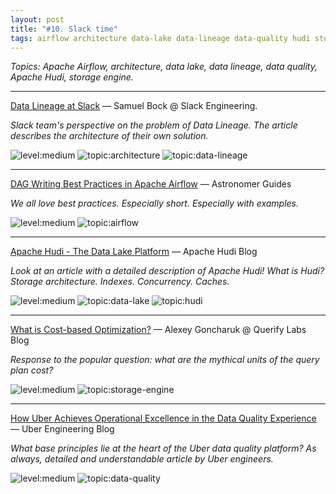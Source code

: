 ```yaml
---
layout: post
title: "#10. Slack time"
tags: airflow architecture data-lake data-lineage data-quality hudi storage-engine
---
```


*Topics: Apache Airflow, architecture, data lake, data lineage, data quality, Apache Hudi, storage engine.*

<!--cut-->

---

[Data Lineage at Slack](https://slack.engineering/data-lineage-at-slack/) — Samuel Bock @ Slack Engineering.

*Slack team's perspective on the problem of Data Lineage. The article describes the architecture of their own solution.*

![level:medium] ![topic:architecture] ![topic:data-lineage]

---

[DAG Writing Best Practices in Apache Airflow](https://www.astronomer.io/guides/dag-best-practices) — Astronomer Guides

*We all love best practices. Especially short. Especially with examples.*

![level:medium] ![topic:airflow]

---

[Apache Hudi - The Data Lake Platform](https://hudi.apache.org/blog/2021/07/21/streaming-data-lake-platform/) — Apache Hudi Blog

*Look at an article with a detailed description of Apache Hudi! What is Hudi? Storage architecture. Indexes. Concurrency. Caches.*

![level:medium] ![topic:data-lake] ![topic:hudi]

---

[What is Cost-based Optimization?](https://www.querifylabs.com/blog/what-is-cost-based-optimization) — Alexey Goncharuk @ Querify Labs Blog

*Response to the popular question: what are the mythical units of the query plan cost?*

![level:medium] ![topic:storage-engine]

---

[How Uber Achieves Operational Excellence in the Data Quality Experience](https://eng.uber.com/operational-excellence-data-quality/) — Uber Engineering Blog

*What base principles lie at the heart of the Uber data quality platform? As always, detailed and understandable article by Uber engineers.*

![level:medium] ![topic:data-quality]

<!--tags-->

[level:medium]: https://img.shields.io/badge/level-medium-blue

[topic:airflow]: https://img.shields.io/badge/topic-airflow-F8B4C6
[topic:architecture]: https://img.shields.io/badge/topic-architecture-260C3B
[topic:data-lake]: https://img.shields.io/badge/topic-data--lake-CE295A
[topic:data-lineage]: https://img.shields.io/badge/topic-data--lineage-8CE67B
[topic:data-quality]: https://img.shields.io/badge/topic-data--quality-D0E708
[topic:hudi]: https://img.shields.io/badge/topic-hudi-532D33
[topic:storage-engine]: https://img.shields.io/badge/topic-storage--engine-0A6531